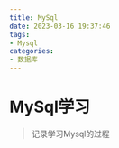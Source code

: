 ```yaml
---
title: MySql
date: 2023-03-16 19:37:46
tags:
- Mysql
categories:
- 数据库
---
```


# MySql学习

> 记录学习Mysql的过程



<!-- more -->
